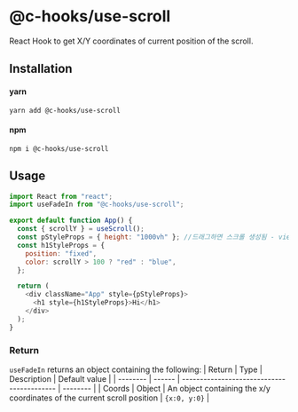 # @c-hooks/use-scroll

React Hook to get X/Y coordinates of current position of the scroll.


## Installation

#### yarn

`yarn add @c-hooks/use-scroll`

#### npm

`npm i @c-hooks/use-scroll`

## Usage

```js
import React from "react";
import useFadeIn from "@c-hooks/use-scroll";

export default function App() {
  const { scrollY } = useScroll();
  const pStyleProps = { height: "1000vh" }; //드래그하면 스크롤 생성됨 - viewport height약자, 높이 비율 1000% - 동적 크기 조정
  const h1StyleProps = {
    position: "fixed",
    color: scrollY > 100 ? "red" : "blue",
  };

  return (
    <div className="App" style={pStyleProps}>
      <h1 style={h1StyleProps}>Hi</h1>
    </div>
  );
}
```

### Return
`useFadeIn` returns an object containing the following:
| Return | Type   | Description                                | Default value |
| -------- | ------ | ------------------------------------------ | -------- |
| Coords | Object | An object containing the x/y coordinates of the current scroll position | `{x:0, y:0}`      |

